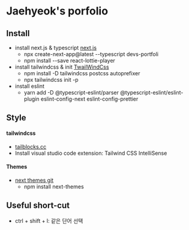 # Jaehyeok's porfolio

## Install

- install next.js & typescript [next.js](https://nextjs.org/docs/basic-features/typescript)
  - npx create-next-app@latest --typescript devs-portfoli
  - npm install --save react-lottie-player
- install tailwindcss & init [TwailWindCss](https://tailwindcss.com/docs/guides/nextjs)
  - npm install -D tailwindcss postcss autoprefixer
  - npx tailwindcss init -p
- install eslint
  - yarn add -D @typescript-eslint/parser @typescript-eslint/eslint-plugin eslint-config-next eslint-config-prettier

## Style

#### tailwindcss

- [tailblocks.cc](https://tailblocks.cc/)
- Install visual studio code extension: Tailwind CSS IntelliSense

#### Themes

- [next themes git](https://github.com/pacocoursey/next-themes)
  - npm install next-themes

## Useful short-cut

- ctrl + shift + l: 같은 단어 선택
